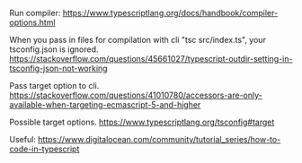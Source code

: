 Run compiler:
https://www.typescriptlang.org/docs/handbook/compiler-options.html

When you pass in files for compilation with cli "tsc src/index.ts", your tsconfig.json is ignored.
https://stackoverflow.com/questions/45661027/typescript-outdir-setting-in-tsconfig-json-not-working

Pass target option to cli.
https://stackoverflow.com/questions/41010780/accessors-are-only-available-when-targeting-ecmascript-5-and-higher

Possible target options.
https://www.typescriptlang.org/tsconfig#target

Useful:
https://www.digitalocean.com/community/tutorial_series/how-to-code-in-typescript
